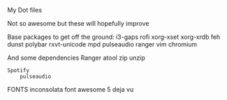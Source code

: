 My Dot files

Not so awesome but these will hopefully improve

Base packages to get off the ground:
    i3-gaps
    rofi
    xorg-xset
    xorg-xrdb
    feh
    dunst
    polybar
    rxvt-unicode
    mpd
    pulseaudio
    ranger
    vim
    chromium


And some dependencies
    Ranger
        atool
        zip
        unzip

    Spotify
        pulseaudio


FONTS
    inconsolata
    font awesome 5
    deja vu
